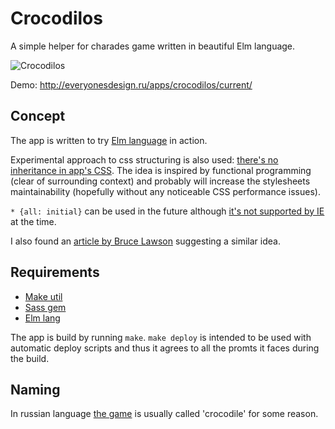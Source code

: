 # Crocodilos
A simple helper for charades game written in beautiful Elm language.

![Crocodilos](http://i.imgur.com/DeWy1le.png)

Demo: http://everyonesdesign.ru/apps/crocodilos/current/

## Concept

The app is written to try [Elm language](http://elm-lang.org/) in action. 

Experimental approach to css structuring is also used: [there's no inheritance in app's CSS](https://github.com/everyonesdesign/crocodilos/blob/master/scss/style.scss#L1).
The idea is inspired by functional programming (clear of surrounding context) and probably will increase the stylesheets maintainability
(hopefully without any noticeable CSS performance issues).

`* {all: initial}` can be used in the future although [it's not supported by IE](http://caniuse.com/#feat=css-all) at the time.

I also found an [article by Bruce Lawson](http://www.brucelawson.co.uk/2014/css-all-initial-to-prevent-widgets-inheriting-css-from-a-host-page/) suggesting a similar idea.

## Requirements

- [Make util](https://en.wikipedia.org/wiki/Make_(software))
- [Sass gem](http://sass-lang.com/install)
- [Elm lang](https://guide.elm-lang.org/get_started.html)

The app is build by running `make`.
`make deploy` is intended to be used with automatic deploy scripts and thus it agrees to all the promts it faces during the build.

## Naming

In russian language [the game](https://en.wikipedia.org/wiki/Charades) is usually called 'crocodile' for some reason. 
